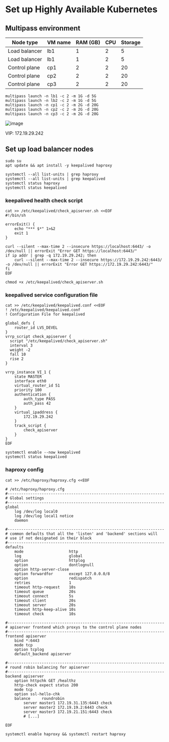 # Set up Highly Available Kubernetes

## Multipass environment
| Node type     | VM name | RAM (GB) | CPU | Storage |
|---------------|---------|----------|-----|---------|
| Load balancer | lb1     | 1        | 2   | 5       |
| Load balancer | lb1     | 1        | 2   | 5       |
| Control plane | cp1     | 2        | 2   | 20      |
| Control plane | cp2     | 2        | 2   | 20      |
| Control plane | cp3     | 2        | 2   | 20      |

```
multipass launch -n lb1 -c 2 -m 1G -d 5G
multipass launch -n lb2 -c 2 -m 1G -d 5G
multipass launch -n cp1 -c 2 -m 2G -d 20G
multipass launch -n cp2 -c 2 -m 2G -d 20G
multipass launch -n cp3 -c 2 -m 2G -d 20G
```

![image](https://user-images.githubusercontent.com/31636398/163896780-cb54a8e2-5e37-4419-98f8-0d6c9e89c06a.png)

VIP: 172.19.29.242

## Set up load balancer nodes

```
sudo su
apt update && apt install -y keepalived haproxy
```

```
systemctl --all list-units | grep haproxy
systemctl --all list-units | grep keepalived
systemctl status haproxy
systemctl status keepalived
```

### keepalived health check script

```
cat >> /etc/keepalived/check_apiserver.sh <<EOF
#!/bin/sh

errorExit() {
    echo "*** $*" 1>&2
    exit 1
}

curl --silent --max-time 2 --insecure https://localhost:6443/ -o /dev/null || errorExit "Error GET https://localhost:6443/"
if ip addr | grep -q 172.19.29.242; then
    curl --silent --max-time 2 --insecure https://172.19.29.242:6443/ -o /dev/null || errorExit "Error GET https://172.19.29.242:6443/"
fi
EOF

chmod +x /etc/keepalived/check_apiserver.sh
```

### keepalived service configuration file

```
cat >> /etc/keepalived/keepalived.conf <<EOF
! /etc/keepalived/keepalived.conf
! Configuration File for keepalived

global_defs {
    router_id LVS_DEVEL
}
vrrp_script check_apiserver {
  script "/etc/keepalived/check_apiserver.sh"
  interval 3
  weight -2
  fall 10
  rise 2
}

vrrp_instance VI_1 {
    state MASTER
    interface eth0
    virtual_router_id 51
    priority 100
    authentication {
        auth_type PASS
        auth_pass 42
    }
    virtual_ipaddress {
        172.19.29.242
    }
    track_script {
        check_apiserver
    }
}
EOF
```

```
systemctl enable --now keepalived
systemctl status keepalived
```

### haproxy config

```
cat >> /etc/haproxy/haproxy.cfg <<EOF

# /etc/haproxy/haproxy.cfg
#---------------------------------------------------------------------
# Global settings
#---------------------------------------------------------------------
global
    log /dev/log local0
    log /dev/log local1 notice
    daemon

#---------------------------------------------------------------------
# common defaults that all the 'listen' and 'backend' sections will
# use if not designated in their block
#---------------------------------------------------------------------
defaults
    mode                    http
    log                     global
    option                  httplog
    option                  dontlognull
    option http-server-close
    option forwardfor       except 127.0.0.0/8
    option                  redispatch
    retries                 1
    timeout http-request    10s
    timeout queue           20s
    timeout connect         5s
    timeout client          20s
    timeout server          20s
    timeout http-keep-alive 10s
    timeout check           10s

#---------------------------------------------------------------------
# apiserver frontend which proxys to the control plane nodes
#---------------------------------------------------------------------
frontend apiserver
    bind *:6443
    mode tcp
    option tcplog
    default_backend apiserver

#---------------------------------------------------------------------
# round robin balancing for apiserver
#---------------------------------------------------------------------
backend apiserver
    option httpchk GET /healthz
    http-check expect status 200
    mode tcp
    option ssl-hello-chk
    balance     roundrobin
        server master1 172.19.31.135:6443 check
        server master2 172.19.19.2:6443 check
        server master3 172.19.21.151:6443 check
        # [...]

EOF
```

```
systemctl enable haproxy && systemctl restart haproxy
```
